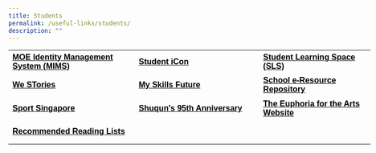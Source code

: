 ```yaml
---
title: Students
permalink: /useful-links/students/
description: ""
---
```

<table style="border-collapse: collapse; width: 541pt;" border="0" width="720" cellspacing="0" cellpadding="0"><colgroup><col style="mso-width-source: userset; mso-width-alt: 9142; width: 188pt;" width="250" /> <col style="mso-width-source: userset; mso-width-alt: 9106; width: 187pt;" width="249" /> <col style="mso-width-source: userset; mso-width-alt: 8082; width: 166pt;" width="221" /></colgroup>
<tbody>
<tr style="mso-height-source: userset; height: 35.1pt; mso-yfti-firstrow: yes; mso-yfti-irow: 0;">
<td class="xl65" style="height: 35.1pt; width: 188pt;" width="250" height="46"><span style="mso-themecolor: text1;"><a href="https://idp.mims.moe.gov.sg/nidp/saml2/sso" target="_blank"><span style="color: windowtext; font-size: 12.0pt; font-weight: bold; text-decoration: none; font-family: Arial, sans-serif; mso-font-charset: 0;">MOE Identity Management System (MIMS)</span></a></span></td>
<td class="xl65" style="border-left: none; width: 187pt;" width="249"><span style="mso-themecolor: text1;"><a href="https://workspace.google.com/dashboard" target="_blank"><span style="color: windowtext; font-size: 12.0pt; font-weight: bold; text-decoration: none; font-family: Arial, sans-serif; mso-font-charset: 0;">Student iCon</span></a></span></td>
<td class="xl65" style="border-left: none; width: 166pt;" width="221"><span style="mso-themecolor: text1;"><a href="https://vle.learning.moe.edu.sg/login" target="_blank"><span style="color: windowtext; font-size: 12.0pt; font-weight: bold; text-decoration: none; font-family: Arial, sans-serif; mso-font-charset: 0;">Student Learning Space (SLS)</span></a></span></td>
</tr>
<tr style="mso-height-source: userset; height: 35.1pt; mso-yfti-irow: 1;">
<td class="xl65" style="height: 35.1pt; border-top: none; width: 188pt;" width="250" height="46"><span style="mso-themecolor: text1;"><a href="https://online.fliphtml5.com/obrr/qkde/#p=1" target="_blank"><span style="color: windowtext; font-size: 12.0pt; font-weight: bold; text-decoration: none; font-family: Arial, sans-serif; mso-font-charset: 0;">We STories</span></a></span></td>
<td class="xl65" style="border-top: none; border-left: none; width: 187pt;" width="249"><span style="mso-themecolor: text1;"><a href="https://www.myskillsfuture.gov.sg/content/student/en/primary.html" target="_blank"><span style="color: windowtext; font-size: 12.0pt; font-weight: bold; text-decoration: none; font-family: Arial, sans-serif; mso-font-charset: 0;">My Skills Future</span></a></span></td>
<td class="xl65" style="border-top: none; border-left: none; width: 166pt;" width="221"><span style="mso-themecolor: text1;"><a href="https://schoolibrary.moe.edu.sg/eresourcespri/cgi-bin/spydus.exe/MSGTRN/WPAC/HOME" target="_blank"><span style="color: windowtext; font-size: 12.0pt; font-weight: bold; text-decoration: none; font-family: Arial, sans-serif; mso-font-charset: 0;">School e-Resource Repository</span></a></span></td>
</tr>
<tr style="mso-height-source: userset; height: 35.1pt; mso-yfti-irow: 2;">
<td class="xl65" style="height: 35.1pt; border-top: none; width: 188pt;" width="250" height="46"><span style="mso-themecolor: text1;"><a href="https://www.sportsingapore.gov.sg/" target="_blank"><span style="color: windowtext; font-size: 12.0pt; font-weight: bold; text-decoration: none; font-family: Arial, sans-serif; mso-font-charset: 0;">Sport Singapore</span></a></span></td>
<td class="xl65" style="border-top: none; border-left: none; width: 187pt;" width="249"><span style="mso-themecolor: text1;"><a href="https://sites.google.com/moe.edu.sg/the-shuqun-story/home" target="_blank"><span style="color: windowtext; font-size: 12.0pt; font-weight: bold; text-decoration: none; font-family: Arial, sans-serif; mso-font-charset: 0;">Shuqun's 95th Anniversary</span></a></span></td>
<td class="xl65" style="border-top: none; border-left: none; width: 166pt;" width="221"><span style="mso-themecolor: text1;"><a href="https://w7euphoria.edu.sg/" target="_blank"><span style="color: windowtext; font-size: 12.0pt; font-weight: bold; text-decoration: none; font-family: Arial, sans-serif; mso-font-charset: 0;">The Euphoria for the Arts Website</span></a></span></td>
</tr>
<tr style="mso-height-source: userset; height: 35.1pt; mso-yfti-irow: 3; mso-yfti-lastrow: yes;">
<td class="xl65" style="height: 35.1pt; border-top: none; width: 188pt;" width="250" height="46"><span style="mso-themecolor: text1;"><a href="https://moe-shuqunpri-staging.netlify.app/files/Recommended-Reading-Lists.pdf" target="_blank"><span style="color: windowtext; font-size: 12.0pt; font-weight: bold; text-decoration: none; font-family: Arial, sans-serif; mso-font-charset: 0;">Recommended Reading Lists</span></a></span></td>
<td class="xl66" style="border-top: none; border-left: none; width: 187pt;" width="249">&nbsp;</td>
<td class="xl66" style="border-top: none; border-left: none; width: 166pt;" width="221">&nbsp;</td>
</tr>
</tbody>
</table>